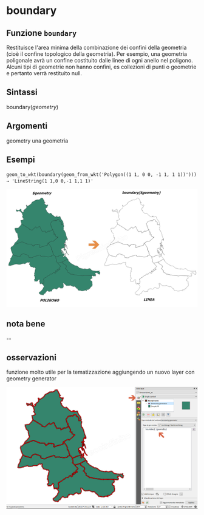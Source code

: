 # boundary

## Funzione `boundary`

Restituisce l'area minima della combinazione dei confini della geometria \(cioè il confine topologico della geometria\). Per esempio, una geometria poligonale avrà un confine costituito dalle linee di ogni anello nel poligono. Alcuni tipi di geometrie non hanno confini, es collezioni di punti o geometrie e pertanto verrà restituito null.

## Sintassi

boundary\(_geometry_\)

## Argomenti

geometry una geometria

## Esempi

`geom_to_wkt(boundary(geom_from_wkt('Polygon((1 1, 0 0, -1 1, 1 1))'))) → 'LineString(1 1,0 0,-1 1,1 1)'`

![](../../../.gitbook/assets/boundari1%20%281%29.png)

## nota bene

--

## osservazioni

funzione molto utile per la tematizzazione aggiungendo un nuovo layer con geometry generator

![](../../../.gitbook/assets/boundari2.png)

